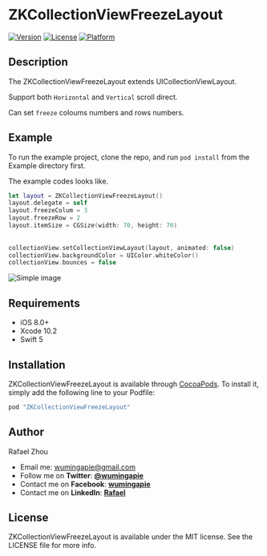 # ZKCollectionViewFreezeLayout

[![Version](https://img.shields.io/cocoapods/v/ZKCollectionViewFreezeLayout.svg?style=flat)](http://cocoapods.org/pods/ZKCollectionViewFreezeLayout)
[![License](https://img.shields.io/cocoapods/l/ZKCollectionViewFreezeLayout.svg?style=flat)](http://cocoapods.org/pods/ZKCollectionViewFreezeLayout)
[![Platform](https://img.shields.io/cocoapods/p/ZKCollectionViewFreezeLayout.svg?style=flat)](http://cocoapods.org/pods/ZKCollectionViewFreezeLayout)

## Description

The ZKCollectionViewFreezeLayout extends UICollectionViewLayout. 

Support both `Horizontal` and `Vertical` scroll direct.

Can set `freeze` coloums numbers and rows numbers.



## Example

To run the example project, clone the repo, and run `pod install` from the Example directory first.

The example codes looks like.

```swift
let layout = ZKCollectionViewFreezeLayout()
layout.delegate = self
layout.freezeColum = 3
layout.freezeRow = 2
layout.itemSize = CGSize(width: 70, height: 70)
        
        
collectionView.setCollectionViewLayout(layout, animated: false)
collectionView.backgroundColor = UIColor.whiteColor()
collectionView.bounces = false
```

![Simple image](https://raw.githubusercontent.com/KevinZhouRafael/ZKCollectionViewFreezeLayout/master/collectionFreezeLayout.gif)

## Requirements
- iOS 8.0+
- Xcode 10.2
- Swift 5

## Installation

ZKCollectionViewFreezeLayout is available through [CocoaPods](http://cocoapods.org). To install
it, simply add the following line to your Podfile:

```ruby
pod "ZKCollectionViewFreezeLayout"
```

## Author

Rafael Zhou

- Email me: <wumingapie@gmail.com>
- Follow me on **Twitter**: [**@wumingapie**](https://twitter.com/wumingapie)
- Contact me on **Facebook**: [**wumingapie**](https://www.facebook.com/wumingapie)
- Contact me on **LinkedIn**: [**Rafael**](https://www.linkedin.com/in/rafael-zhou-7230943a/)

## License

ZKCollectionViewFreezeLayout is available under the MIT license. See the LICENSE file for more info.
